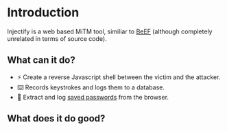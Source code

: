 # Introduction

Injectify is a web based MiTM tool, similiar to [BeEF](http://beefproject.com/) (although completely unrelated in terms of source code).

## What can it do?

* :zap: Create a reverse Javascript shell between the victim and the attacker.
* :keyboard: Records keystrokes and logs them to a database.
* :closed_lock_with_key: Extract and log [saved passwords](https://twitter.com/thesamdd/status/947251299262836741) from the browser.

## What does it do good?